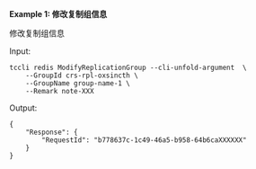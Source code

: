 **Example 1: 修改复制组信息**

修改复制组信息

Input: 

```
tccli redis ModifyReplicationGroup --cli-unfold-argument  \
    --GroupId crs-rpl-oxsincth \
    --GroupName group-name-1 \
    --Remark note-XXX
```

Output: 
```
{
    "Response": {
        "RequestId": "b778637c-1c49-46a5-b958-64b6caXXXXXX"
    }
}
```

